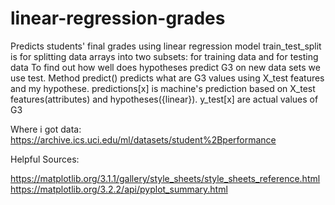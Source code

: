 # linear-regression-grades
Predicts students' final grades using linear regression model
train_test_split is for splitting data arrays into two subsets: for training data and for testing data
To find out how well does hypotheses predict G3 on new data sets we use test. Method predict() predicts what are G3 values using X_test features and my hypothese. 
predictions[x] is machine's prediction based on X_test features(attributes) and hypotheses({linear}). y_test[x] are actual values of G3 


Where i got data: https://archive.ics.uci.edu/ml/datasets/student%2Bperformance

Helpful Sources:

 https://matplotlib.org/3.1.1/gallery/style_sheets/style_sheets_reference.html
 https://matplotlib.org/3.2.2/api/pyplot_summary.html
